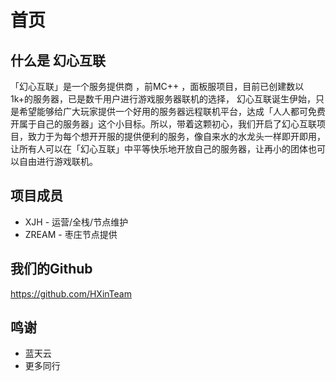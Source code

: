 # 首页

## 什么是 幻心互联

「幻心互联」是一个服务提供商 ，前MC++ ，面板服项目，目前已创建数以1k+的服务器，已是数千用户进行游戏服务器联机的选择，
幻心互联诞生伊始，只是希望能够给广大玩家提供一个好用的服务器远程联机平台，达成「人人都可免费开属于自己的服务器」这个小目标。所以，带着这颗初心，我们开启了幻心互联项目，致力于为每个想开开服的提供便利的服务，像自来水的水龙头一样即开即用，让所有人可以在「幻心互联」中平等快乐地开放自己的服务器，让再小的团体也可以自由进行游戏联机。

## 项目成员

- XJH - 运营/全栈/节点维护
- ZREAM - 枣庄节点提供

## 我们的Github

<https://github.com/HXinTeam>

## 鸣谢

- 蓝天云
- 更多同行
